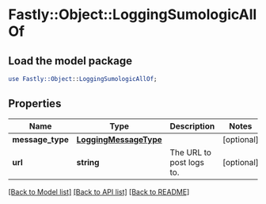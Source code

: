 # Fastly::Object::LoggingSumologicAllOf

## Load the model package
```perl
use Fastly::Object::LoggingSumologicAllOf;
```

## Properties
Name | Type | Description | Notes
------------ | ------------- | ------------- | -------------
**message_type** | [**LoggingMessageType**](LoggingMessageType.md) |  | [optional] 
**url** | **string** | The URL to post logs to. | [optional] 

[[Back to Model list]](../README.md#documentation-for-models) [[Back to API list]](../README.md#documentation-for-api-endpoints) [[Back to README]](../README.md)


